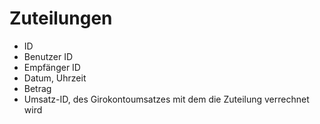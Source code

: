 # Zuteilungen #

  * ID
  * Benutzer ID
  * Empfänger ID
  * Datum, Uhrzeit
  * Betrag
  * Umsatz-ID, des Girokontoumsatzes mit dem die Zuteilung verrechnet wird
